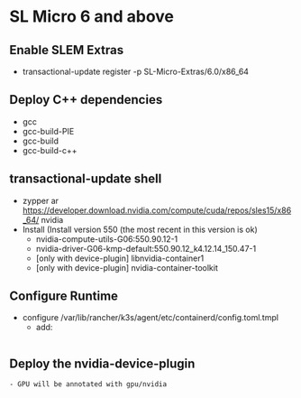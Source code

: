 # SL Micro 6 and above

## Enable SLEM Extras
- transactional-update register -p SL-Micro-Extras/6.0/x86_64

## Deploy C++ dependencies
- gcc
- gcc-build-PIE
- gcc-build
- gcc-build-c++

## transactional-update shell
- zypper ar https://developer.download.nvidia.com/compute/cuda/repos/sles15/x86_64/ nvidia
- Install (Install version 550 (the most recent in this version is ok)
    - nvidia-compute-utils-G06:550.90.12-1
    - nvidia-driver-G06-kmp-default:550.90.12_k4.12.14_150.47-1
    - [only with device-plugin] libnvidia-container1
    - [only with device-plugin] nvidia-container-toolkit

## Configure Runtime
- configure /var/lib/rancher/k3s/agent/etc/containerd/config.toml.tmpl
    - add:
```
```

## Deploy the nvidia-device-plugin
    - GPU will be annotated with gpu/nvidia
